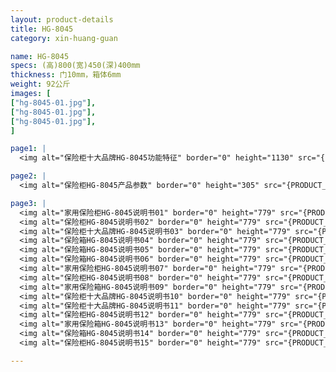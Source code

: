 ```yaml
---
layout: product-details
title: HG-8045
category: xin-huang-guan

name: HG-8045
specs: (高)800(宽)450(深)400mm
thickness: 门10mm，箱体6mm
weight: 92公斤
images: [
["hg-8045-01.jpg"],
["hg-8045-01.jpg"],
["hg-8045-01.jpg"],
]

page1: |
  <img alt="保险柜十大品牌HG-8045功能特征" border="0" height="1130" src="{PRODUCT_IMAGES}hg-gn.jpg" width="538" />

page2: |
  <img alt="保险柜HG-8045产品参数" border="0" height="305" src="{PRODUCT_IMAGES}hg-cpcs.jpg" width="538" />

page3: |
  <img alt="家用保险柜HG-8045说明书01" border="0" height="779" src="{PRODUCT_IMAGES}hg-sm01.jpg" width="528" /><br />
  <img alt="保险柜HG-8045说明书02" border="0" height="779" src="{PRODUCT_IMAGES}hg-sm02.jpg" width="528" /><br />
  <img alt="保险柜十大品牌HG-8045说明书03" border="0" height="779" src="{PRODUCT_IMAGES}hg-sm03.jpg" width="528" /><br />
  <img alt="保险箱HG-8045说明书04" border="0" height="779" src="{PRODUCT_IMAGES}hg-sm04.jpg" width="528" /><br />
  <img alt="保险箱HG-8045说明书05" border="0" height="779" src="{PRODUCT_IMAGES}hg-sm05.jpg" width="528" /><br />
  <img alt="保险箱HG-8045说明书06" border="0" height="779" src="{PRODUCT_IMAGES}hg-sm06.jpg" width="528" /><br />
  <img alt="家用保险柜HG-8045说明书07" border="0" height="779" src="{PRODUCT_IMAGES}hg-sm07.jpg" width="528" /><br />
  <img alt="保险柜HG-8045说明书08" border="0" height="779" src="{PRODUCT_IMAGES}hg-sm08.jpg" width="528" /><br />
  <img alt="家用保险箱HG-8045说明书09" border="0" height="779" src="{PRODUCT_IMAGES}hg-sm09.jpg" width="528" /><br />
  <img alt="保险柜十大品牌HG-8045说明书10" border="0" height="779" src="{PRODUCT_IMAGES}hg-sm10.jpg" width="528" /><br />
  <img alt="保险柜十大品牌HG-8045说明书11" border="0" height="779" src="{PRODUCT_IMAGES}hg-sm11.jpg" width="528" /><br />
  <img alt="保险柜HG-8045说明书12" border="0" height="779" src="{PRODUCT_IMAGES}hg-sm12.jpg" width="528" /><br />
  <img alt="家用保险箱HG-8045说明书13" border="0" height="779" src="{PRODUCT_IMAGES}hg-sm13.jpg" width="528" /><br />
  <img alt="保险箱HG-8045说明书14" border="0" height="779" src="{PRODUCT_IMAGES}hg-sm14.jpg" width="528" /><br />
  <img alt="保险柜HG-8045说明书15" border="0" height="779" src="{PRODUCT_IMAGES}hg-sm15.jpg" width="528" />

---
```

